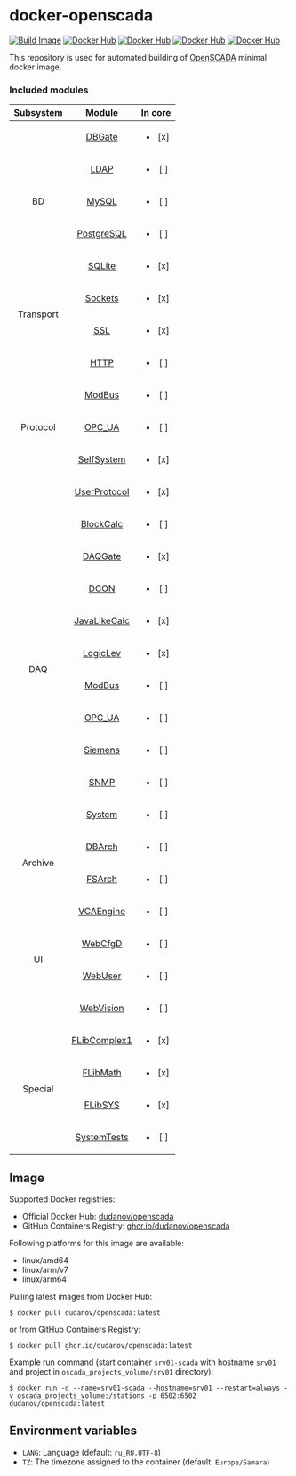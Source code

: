 # docker-openscada

[![Build Image](https://github.com/dudanov/docker-openscada/actions/workflows/build.yml/badge.svg)](https://github.com/dudanov/docker-openscada/actions/workflows/build.yml)
[![Docker Hub](https://ghcr-badge.egpl.dev/dudanov/openscada/size?label=Image%20Size&color=dodgerblue)](https://github.com/users/dudanov/packages/container/package/openscada)
[![Docker Hub](https://ghcr-badge.egpl.dev/dudanov/openscada/latest_tag?trim=major&label=GitHub%20Version&color=dodgerblue)](https://github.com/users/dudanov/packages/container/package/openscada)
[![Docker Hub](https://img.shields.io/docker/v/dudanov/openscada?label=Docker%20Hub%20Version&color=dodgerblue)](https://hub.docker.com/r/dudanov/openscada)
[![Docker Hub](https://img.shields.io/docker/stars/dudanov/openscada?label=Docker%20Hub%20Stars&color=dodgerblue)](https://hub.docker.com/r/dudanov/openscada)

This repository is used for automated building of [OpenSCADA](http://oscada.org) minimal docker image.

### Included modules
<table>
    <thead align="center">
        <tr>
            <th align="center">Subsystem</th>
            <th align="center">Module</th>
            <th align="center">In core</th>
        </tr>
    </thead>
    <tbody align="center">
        <tr>
            <td rowspan=5>BD</td>
            <td><a href="http://oscada.org/wiki/Special:MyLanguage/Modules/DBGate">DBGate</a></td>
            <td><ul><li>[x] </li></ul></td>
        </tr>
        <tr>
            <td><a href="http://oscada.org/wiki/Special:MyLanguage/Modules/LDAP">LDAP</a></td>
            <td><ul><li>[ ] </li></ul></td>
        </tr>
        <tr>
            <td><a href="http://oscada.org/wiki/Special:MyLanguage/Modules/MySQL">MySQL</a></td>
            <td><ul><li>[ ] </li></ul></td>
        </tr>
        <tr>
            <td><a href="http://oscada.org/wiki/Special:MyLanguage/Modules/PostgreSQL">PostgreSQL</a></td>
            <td><ul><li>[ ] </li></ul></td>
        </tr>
        <tr>
            <td><a href="http://oscada.org/wiki/Special:MyLanguage/Modules/SQLite">SQLite</a></td>
            <td><ul><li>[x] </li></ul></td>
        </tr>
        <tr>
            <td rowspan=2>Transport</td>
            <td><a href="http://oscada.org/wiki/Special:MyLanguage/Modules/Sockets">Sockets</a></td>
            <td><ul><li>[x] </li></ul></td>
        </tr>
        <tr>
            <td><a href="http://oscada.org/wiki/Special:MyLanguage/Modules/SSL">SSL</a></td>
            <td><ul><li>[x] </li></ul></td>
        </tr>
        <tr>
            <td rowspan=5>Protocol</td>
            <td><a href="http://oscada.org/wiki/Special:MyLanguage/Modules/HTTP">HTTP</a></td>
            <td><ul><li>[ ] </li></ul></td>
        </tr>
        <tr>
            <td><a href="http://oscada.org/wiki/Special:MyLanguage/Modules/ModBus">ModBus</a></td>
            <td><ul><li>[ ] </li></ul></td>
        </tr>
        <tr>
            <td><a href="http://oscada.org/wiki/Special:MyLanguage/Modules/OPC_UA">OPC_UA</a></td>
            <td><ul><li>[ ] </li></ul></td>
        </tr>
        <tr>
            <td><a href="http://oscada.org/wiki/Special:MyLanguage/Modules/SelfSystem">SelfSystem</a></td>
            <td><ul><li>[x] </li></ul></td>
        </tr>
        <tr>
            <td><a href="http://oscada.org/wiki/Special:MyLanguage/Modules/UserProtocol">UserProtocol</a></td>
            <td><ul><li>[x] </li></ul></td>
        </tr>
        <tr>
            <td rowspan=10>DAQ</td>
            <td><a href="http://oscada.org/wiki/Special:MyLanguage/Modules/BlockCalc">BlockCalc</a></td>
            <td><ul><li>[ ] </li></ul></td>
        </tr>
        <tr>
            <td><a href="http://oscada.org/wiki/Special:MyLanguage/Modules/DAQGate">DAQGate</a></td>
            <td><ul><li>[x] </li></ul></td>
        </tr>
        <tr>
            <td><a href="http://oscada.org/wiki/Special:MyLanguage/Modules/DCON">DCON</a></td>
            <td><ul><li>[ ] </li></ul></td>
        </tr>
        <tr>
            <td><a href="http://oscada.org/wiki/Special:MyLanguage/Modules/JavaLikeCalc">JavaLikeCalc</a></td>
            <td><ul><li>[x] </li></ul></td>
        </tr>
        <tr>
            <td><a href="http://oscada.org/wiki/Special:MyLanguage/Modules/LogicLev">LogicLev</a></td>
            <td><ul><li>[x] </li></ul></td>
        </tr>
        <tr>
            <td><a href="http://oscada.org/wiki/Special:MyLanguage/Modules/ModBus">ModBus</a></td>
            <td><ul><li>[ ] </li></ul></td>
        </tr>
        <tr>
            <td><a href="http://oscada.org/wiki/Special:MyLanguage/Modules/OPC_UA">OPC_UA</a></td>
            <td><ul><li>[ ] </li></ul></td>
        </tr>
        <tr>
            <td><a href="http://oscada.org/wiki/Special:MyLanguage/Modules/Siemens">Siemens</a></td>
            <td><ul><li>[ ] </li></ul></td>
        </tr>
        <tr>
            <td><a href="http://oscada.org/wiki/Special:MyLanguage/Modules/SNMP">SNMP</a></td>
            <td><ul><li>[ ] </li></ul></td>
        </tr>
        <tr>
            <td><a href="http://oscada.org/wiki/Special:MyLanguage/Modules/System">System</a></td>
            <td><ul><li>[ ] </li></ul></td>
        </tr>
        <tr>
            <td rowspan=2>Archive</td>
            <td><a href="http://oscada.org/wiki/Special:MyLanguage/Modules/DBArch">DBArch</a></td>
            <td><ul><li>[ ] </li></ul></td>
        </tr>
        <tr>
            <td><a href="http://oscada.org/wiki/Special:MyLanguage/Modules/FSArch">FSArch</a></td>
            <td><ul><li>[ ] </li></ul></td>
        </tr>
        <tr>
            <td rowspan=4>UI</td>
            <td><a href="http://oscada.org/wiki/Special:MyLanguage/Modules/VCAEngine">VCAEngine</a></td>
            <td><ul><li>[ ] </li></ul></td>
        </tr>
        <tr>
            <td><a href="http://oscada.org/wiki/Special:MyLanguage/Modules/WebCfgD">WebCfgD</a></td>
            <td><ul><li>[ ] </li></ul></td>
        </tr>
        <tr>
            <td><a href="http://oscada.org/wiki/Special:MyLanguage/Modules/WebUser">WebUser</a></td>
            <td><ul><li>[ ] </li></ul></td>
        </tr>
        <tr>
            <td><a href="http://oscada.org/wiki/Special:MyLanguage/Modules/WebVision">WebVision</a></td>
            <td><ul><li>[ ] </li></ul></td>
        </tr>
        <tr>
            <td rowspan=4>Special</td>
            <td><a href="http://oscada.org/wiki/Special:MyLanguage/Modules/FLibComplex1">FLibComplex1</a></td>
            <td><ul><li>[x] </li></ul></td>
        </tr>
        <tr>
            <td><a href="http://oscada.org/wiki/Special:MyLanguage/Modules/FLibMath">FLibMath</a></td>
            <td><ul><li>[x] </li></ul></td>
        </tr>
        <tr>
            <td><a href="http://oscada.org/wiki/Special:MyLanguage/Modules/FLibSYS">FLibSYS</a></td>
            <td><ul><li>[x] </li></ul></td>
        </tr>
        <tr>
            <td><a href="http://oscada.org/wiki/Special:MyLanguage/Modules/SystemTests">SystemTests</a></td>
            <td><ul><li>[ ] </li></ul></td>
        </tr>
    </tbody>
</table>

## Image

Supported Docker registries:
- Official Docker Hub: [dudanov/openscada](https://hub.docker.com/r/dudanov/openscada)
- GitHub Containers Registry: [ghcr.io/dudanov/openscada](https://github.com/users/dudanov/packages/container/package/openscada)

Following platforms for this image are available:
- linux/amd64
- linux/arm/v7
- linux/arm64

Pulling latest images from Docker Hub:
```console
$ docker pull dudanov/openscada:latest
```
or from GitHub Containers Registry:
```console
$ docker pull ghcr.io/dudanov/openscada:latest
```

Example run command (start container `srv01-scada` with hostname `srv01` and project in `oscada_projects_volume/srv01` directory):
```console
$ docker run -d --name=srv01-scada --hostname=srv01 --restart=always -v oscada_projects_volume:/stations -p 6502:6502 dudanov/openscada:latest
```

## Environment variables

* `LANG`: Language (default: `ru_RU.UTF-8`)
* `TZ`: The timezone assigned to the container (default: `Europe/Samara`)
